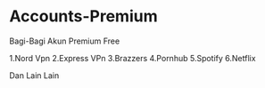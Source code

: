 # Accounts-Premium
Bagi-Bagi Akun Premium Free 
 
 1.Nord Vpn
 2.Express VPn
 3.Brazzers
 4.Pornhub
 5.Spotify
 6.Netflix
  
  
 Dan Lain Lain 
